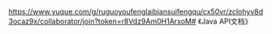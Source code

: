 https://www.yuque.com/g/ruguoyoufenglaibiansuifengqu/cx50vr/zclohyv8d3ocaz9x/collaborator/join?token=r8Vdz9Am0H1ArxoM# 《Java API文档》